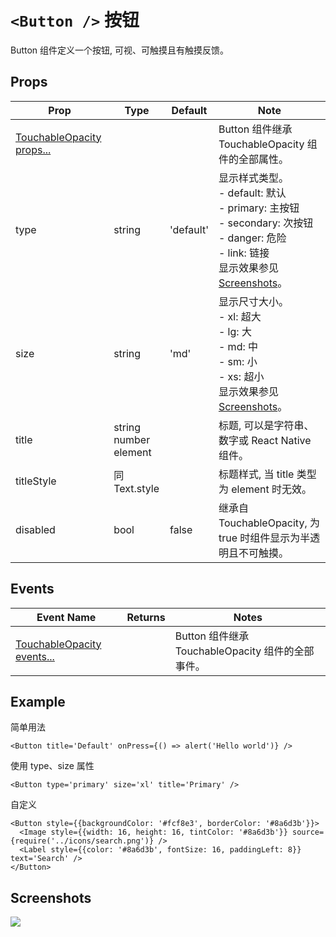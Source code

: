 # `<Button />` 按钮
Button 组件定义一个按钮, 可视、可触摸且有触摸反馈。

## Props
| Prop | Type | Default | Note |
|---|---|---|---|
| [TouchableOpacity props...](https://facebook.github.io/react-native/docs/touchableopacity.html) |  |  | Button 组件继承 TouchableOpacity 组件的全部属性。
| type | string | 'default' | 显示样式类型。<br/>- default: 默认<br/>- primary: 主按钮<br/>- secondary: 次按钮<br/>- danger: 危险<br/>- link: 链接<br>显示效果参见[Screenshots](#screenshots)。
| size | string | 'md' | 显示尺寸大小。<br/>- xl: 超大<br/>- lg: 大<br/>- md: 中<br/>- sm: 小<br/>- xs: 超小<br>显示效果参见[Screenshots](#screenshots)。
| title | string<br/>number<br/>element |  | 标题, 可以是字符串、数字或 React Native 组件。
| titleStyle | 同Text.style |  | 标题样式, 当 title 类型为 element 时无效。
| disabled | bool | false | 继承自 TouchableOpacity, 为 true 时组件显示为半透明且不可触摸。

## Events
| Event Name | Returns | Notes |
|---|---|---|
| [TouchableOpacity events...](https://facebook.github.io/react-native/docs/touchableopacity.html) |  | Button 组件继承 TouchableOpacity 组件的全部事件。

<!--
## Methods
None.

## Static Props
None.

## Static Methods
None.
-->

## Example
简单用法
```
<Button title='Default' onPress={() => alert('Hello world')} />
```

使用 type、size 属性
```
<Button type='primary' size='xl' title='Primary' />
```

自定义
```
<Button style={{backgroundColor: '#fcf8e3', borderColor: '#8a6d3b'}}>
  <Image style={{width: 16, height: 16, tintColor: '#8a6d3b'}} source={require('../icons/search.png')} />
  <Label style={{color: '#8a6d3b', fontSize: 16, paddingLeft: 8}} text='Search' />
</Button>
```


## Screenshots
![](../../screenshots/02-Button.png)
